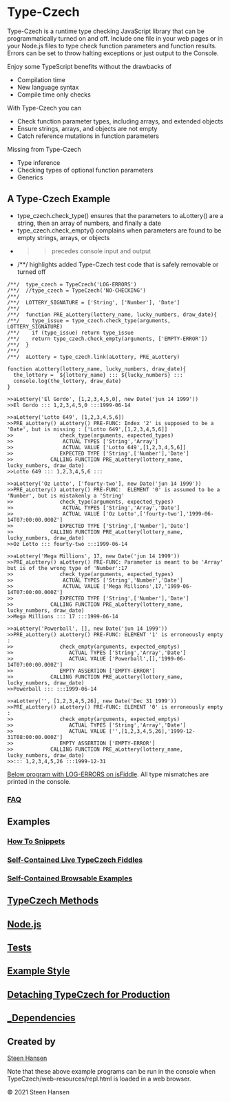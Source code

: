 
# Type-Czech

Type-Czech is a runtime type checking JavaScript library that can be programmatically turned on and off.
Include one file in your web pages or in your Node.js files to type check function parameters
and function results. Errors can be set to throw halting exceptions or just output to the Console.

Enjoy some TypeScript benefits without the drawbacks of

  -  Compilation time
  -  New language syntax
  -  Compile time only checks

With Type-Czech you can

  -  Check function parameter types, including arrays, and extended objects
  -  Ensure strings, arrays, and objects are not empty
  -  Catch reference mutations in function parameters

Missing from Type-Czech

  -  Type inference
  -  Checking types of optional function parameters
  -  Generics

## A Type-Czech Example

  -  type_czech.check_type() ensures that the parameters to aLottery() are a string, then an array of numbers, and finally a date
  -  type_czech.check_empty() complains when parameters are found to be empty strings, arrays, or objects
  -  > > precedes console input and output
  -  /**/ highlights added Type-Czech test code that is safely removable or turned off


    /**/  type_czech = TypeCzech('LOG-ERRORS')
    /**/  //type_czech = TypeCzech('NO-CHECKING')
    /**/
    /**/  LOTTERY_SIGNATURE = ['String', ['Number'], 'Date']
    /**/
    /**/  function PRE_aLottery(lottery_name, lucky_numbers, draw_date){
    /**/    type_issue = type_czech.check_type(arguments, LOTTERY_SIGNATURE)
    /**/    if (type_issue) return type_issue
    /**/    return type_czech.check_empty(arguments, ['EMPTY-ERROR'])
    /**/  }
    /**/
    /**/  aLottery = type_czech.link(aLottery, PRE_aLottery) 

    function aLottery(lottery_name, lucky_numbers, draw_date){
      the_lottery = `${lottery_name} ::: ${lucky_numbers} :::`
      console.log(the_lottery, draw_date)
    }

    >>aLottery('El Gordo', [1,2,3,4,5,0], new Date('jun 14 1999'))
    >>El Gordo ::: 1,2,3,4,5,0 :::1999-06-14

    >>aLottery('Lotto 649', [1,2,3,4,5,6])
    >>PRE_aLottery() aLottery() PRE-FUNC: Index '2' is supposed to be a 'Date', but is missing : ['Lotto 649',[1,2,3,4,5,6]]
    >>               check_type(arguments, expected_types)
    >>                ACTUAL TYPES ['String','Array']
    >>                ACTUAL VALUE ['Lotto 649',[1,2,3,4,5,6]]
    >>               EXPECTED TYPE ['String',['Number'],'Date']
    >>            CALLING FUNCTION PRE_aLottery(lottery_name, lucky_numbers, draw_date)
    >>Lotto 649 ::: 1,2,3,4,5,6 :::

    >>aLottery('Oz Lotto', ['fourty-two'], new Date('jun 14 1999'))
    >>PRE_aLottery() aLottery() PRE-FUNC:  ELEMENT '0' is assumed to be a 'Number', but is mistakenly a 'String'
    >>               check_type(arguments, expected_types)
    >>                ACTUAL TYPES ['String','Array','Date']
    >>                ACTUAL VALUE ['Oz Lotto',['fourty-two'],'1999-06-14T07:00:00.000Z']
    >>               EXPECTED TYPE ['String',['Number'],'Date']
    >>            CALLING FUNCTION PRE_aLottery(lottery_name, lucky_numbers, draw_date)
    >>Oz Lotto ::: fourty-two :::1999-06-14

    >>aLottery('Mega Millions', 17, new Date('jun 14 1999'))
    >>PRE_aLottery() aLottery() PRE-FUNC: Parameter is meant to be 'Array' but is of the wrong type of 'Number':17
    >>               check_type(arguments, expected_types)
    >>                ACTUAL TYPES ['String','Number','Date']
    >>                ACTUAL VALUE ['Mega Millions',17,'1999-06-14T07:00:00.000Z']
    >>               EXPECTED TYPE ['String',['Number'],'Date']
    >>            CALLING FUNCTION PRE_aLottery(lottery_name, lucky_numbers, draw_date)
    >>Mega Millions ::: 17 :::1999-06-14

    >>aLottery('Powerball', [], new Date('jun 14 1999'))
    >>PRE_aLottery() aLottery() PRE-FUNC: ELEMENT '1' is erroneously empty :
    >>               check_empty(arguments, expected_emptys)
    >>                  ACTUAL TYPES ['String','Array','Date']
    >>                  ACTUAL VALUE ['Powerball',[],'1999-06-14T07:00:00.000Z']
    >>               EMPTY ASSERTION ['EMPTY-ERROR']
    >>            CALLING FUNCTION PRE_aLottery(lottery_name, lucky_numbers, draw_date)
    >>Powerball ::: :::1999-06-14

    >>aLottery('', [1,2,3,4,5,26], new Date('Dec 31 1999'))
    >>PRE_aLottery() aLottery() PRE-FUNC: ELEMENT '0' is erroneously empty :
    >>               check_empty(arguments, expected_emptys)
    >>                  ACTUAL TYPES ['String','Array','Date']
    >>                  ACTUAL VALUE ['',[1,2,3,4,5,26],'1999-12-31T08:00:00.000Z']
    >>               EMPTY ASSERTION ['EMPTY-ERROR']
    >>            CALLING FUNCTION PRE_aLottery(lottery_name, lucky_numbers, draw_date)
    >>::: 1,2,3,4,5,26 :::1999-12-31

[Below program with LOG-ERRORS on jsFiddle](https://jsfiddle.net/steen_hansen/0xtpLwsc/1/?00-Readme-Example). All type mismatches are printed in the console.


### [FAQ](/read-mes/faq.md)

## Examples


### [How To Snippets](/read-mes/how-to-snippets.md)





### [Self-Contained Live TypeCzech Fiddles](/read-mes/live-fiddle-samples.md)

### [Self-Contained Browsable Examples](/read-mes/web-browserable-examples.md)




## [TypeCzech Methods](/read-mes/methods.md)






## [Node.js](/read-mes/node-js.md)






## [Tests](/read-mes/node-and-web-tests.md)




## [Example Style](/read-mes/example-style.md)



## [Detaching TypeCzech for Production](/read-mes/detaching-checking-code.md)



## [_Dependencies](/read-mes/Dependencies.md)


## Created by

[Steen Hansen](https://github.com/steenhansen)


Note that these above example programs can be run in the console when TypeCzech/web-resources/repl.html is loaded in a web browser.


&copy; 2021 Steen Hansen
